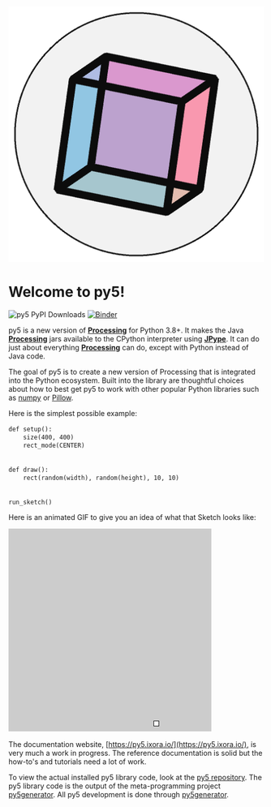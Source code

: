 ![py5 logo](images/main/logo.png)

# Welcome to py5!

![py5 PyPI Downloads](https://img.shields.io/pypi/dm/py5?label=py5%20PyPI%20downloads) [![Binder](https://mybinder.org/badge_logo.svg)](https://mybinder.org/v2/gh/hx2A/py5book/HEAD?urlpath=lab)

py5 is a new version of [**Processing**][processing] for Python 3.8+. It makes
the Java [**Processing**][processing] jars available to the CPython interpreter
using [**JPype**][jpype]. It can do just about everything
[**Processing**][processing] can do, except with Python instead of Java code.

The goal of py5 is to create a new version of Processing that is integrated
into the Python ecosystem. Built into the library are thoughtful choices about
how to best get py5 to work with other popular Python libraries such as
[numpy](https://www.numpy.org/) or [Pillow](https://python-pillow.org/).

Here is the simplest possible example:

```{code-cell} ipython3
def setup():
    size(400, 400)
    rect_mode(CENTER)


def draw():
    rect(random(width), random(height), 10, 10)


run_sketch()
```

Here is an animated GIF to give you an idea of what that Sketch looks like:

![index_example](images/main/index_example.gif)

The documentation website, [https://py5.ixora.io/](https://py5.ixora.io/), is
very much a work in progress. The reference documentation is solid but the
how-to's and tutorials need a lot of work.

To view the actual installed py5 library code, look at the
[py5 repository][py5_repo]. The py5 library code is the output of the
meta-programming project [py5generator][py5generator_repo]. All py5 development
is done through [py5generator][py5generator_repo].

[processing]: https://github.com/processing/processing4
[jpype]: https://github.com/jpype-project/jpype
[py5_repo]: https://github.com/hx2A/py5
[py5generator_repo]: https://github.com/hx2A/py5generator
